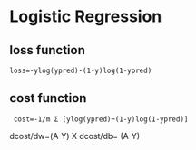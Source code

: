 # Logistic Regression

## loss function
  `loss=-ylog(ypred)-(1-y)log(1-ypred)`


## cost function 
   ` cost=-1/m Σ [ylog(ypred)+(1-y)log(1-ypred)]`
   
   
  dcost/dw=(A-Y) X
  dcost/db= (A-Y)
    
